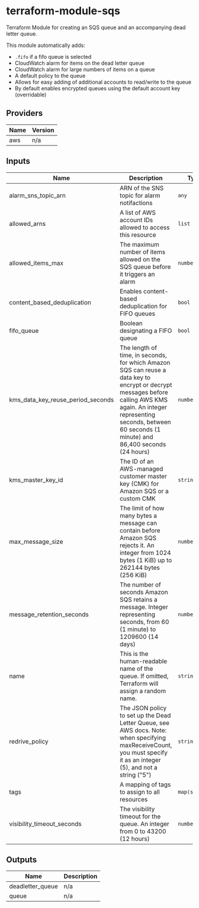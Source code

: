 # terraform-module-sqs

Terraform Module for creating an SQS queue and an accompanying dead letter queue.

This module automatically adds:

- `.fifo` if a fifo queue is selected
- CloudWatch alarm for items on the dead letter queue
- CloudWatch alarm for large numbers of items on a queue
- A default policy to the queue
- Allows for easy adding of additional accounts to read/write to the queue
- By default enables encrypted queues using the default account key (overridable)

## Providers

| Name | Version |
| ---- | ------- |
| aws  | n/a     |

## Inputs

| Name                                   | Description                                                                                                                                                                                                                         | Type          | Default           | Required |
| -------------------------------------- | ----------------------------------------------------------------------------------------------------------------------------------------------------------------------------------------------------------------------------------- | ------------- | ----------------- | :------: |
| alarm\_sns\_topic\_arn                 | ARN of the SNS topic for alarm notifactions                                                                                                                                                                                         | `any`         | n/a               |   yes    |
| allowed\_arns                          | A list of AWS account IDs allowed to access this resource                                                                                                                                                                           | `list`        | n/a               |   yes    |
| allowed\_items\_max                    | The maximum number of items allowed on the SQS queue before it triggers an alarm                                                                                                                                                    | `number`      | `50`              |    no    |
| content\_based\_deduplication          | Enables content-based deduplication for FIFO queues                                                                                                                                                                                 | `bool`        | n/a               |   yes    |
| fifo\_queue                            | Boolean designating a FIFO queue                                                                                                                                                                                                    | `bool`        | n/a               |   yes    |
| kms\_data\_key\_reuse\_period\_seconds | The length of time, in seconds, for which Amazon SQS can reuse a data key to encrypt or decrypt messages before calling AWS KMS again. An integer representing seconds, between 60 seconds (1 minute) and 86,400 seconds (24 hours) | `number`      | `300`             |    no    |
| kms\_master\_key\_id                   | The ID of an AWS-managed customer master key (CMK) for Amazon SQS or a custom CMK                                                                                                                                                   | `string`      | `"alias/aws/sqs"` |    no    |
| max\_message\_size                     | The limit of how many bytes a message can contain before Amazon SQS rejects it. An integer from 1024 bytes (1 KiB) up to 262144 bytes (256 KiB)                                                                                     | `number`      | `262144`          |    no    |
| message\_retention\_seconds            | The number of seconds Amazon SQS retains a message. Integer representing seconds, from 60 (1 minute) to 1209600 (14 days)                                                                                                           | `number`      | n/a               |   yes    |
| name                                   | This is the human-readable name of the queue. If omitted, Terraform will assign a random name.                                                                                                                                      | `string`      | n/a               |   yes    |
| redrive\_policy                        | The JSON policy to set up the Dead Letter Queue, see AWS docs. Note: when specifying maxReceiveCount, you must specify it as an integer (5), and not a string ("5")                                                                 | `string`      | `""`              |    no    |
| tags                                   | A mapping of tags to assign to all resources                                                                                                                                                                                        | `map(string)` | `{}`              |    no    |
| visibility\_timeout\_seconds           | The visibility timeout for the queue. An integer from 0 to 43200 (12 hours)                                                                                                                                                         | `number`      | n/a               |   yes    |

## Outputs

| Name              | Description |
| ----------------- | ----------- |
| deadletter\_queue | n/a         |
| queue             | n/a         |
